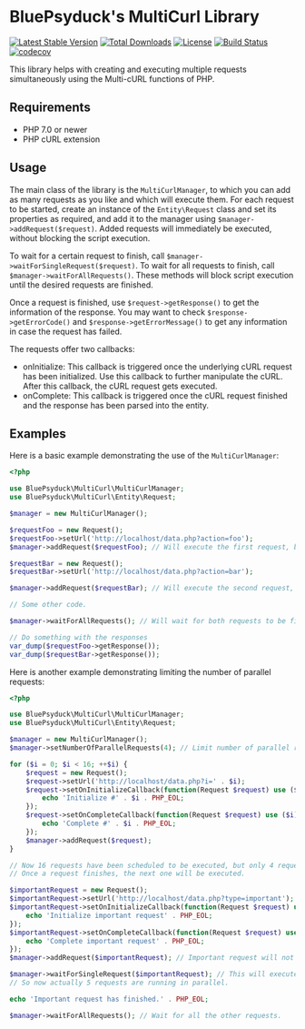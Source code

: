 # BluePsyduck's MultiCurl Library

[![Latest Stable Version](https://poser.pugx.org/bluepsyduck/multicurl/v/stable)](https://packagist.org/packages/bluepsyduck/multicurl) [![Total Downloads](https://poser.pugx.org/bluepsyduck/multicurl/downloads)](https://packagist.org/packages/bluepsyduck/multicurl) [![License](https://poser.pugx.org/bluepsyduck/multicurl/license)](https://packagist.org/packages/bluepsyduck/multicurl) [![Build Status](https://travis-ci.org/BluePsyduck/MultiCurl.svg?branch=master)](https://travis-ci.org/BluePsyduck/MultiCurl) [![codecov](https://codecov.io/gh/BluePsyduck/MultiCurl/branch/master/graph/badge.svg)](https://codecov.io/gh/BluePsyduck/MultiCurl)

This library helps with creating and executing multiple requests simultaneously using the Multi-cURL functions of PHP.

## Requirements

* PHP 7.0 or newer
* PHP cURL extension

## Usage

The main class of the library is the `MultiCurlManager`, to which you can add as many requests as you like and which 
will execute them. For each request to be started, create an instance of the `Entity\Request` class and set its 
properties as required, and add it to the manager using `$manager->addRequest($request)`. Added requests will 
immediately be executed, without blocking the script execution.

To wait for a certain request to finish, call `$manager->waitForSingleRequest($request)`. To wait for all requests to 
finish, call `$manager->waitForAllRequests()`. These methods will block script execution until the desired requests are
finished.

Once a request is finished, use `$request->getResponse()` to get the information of the response. You may want to check
`$response->getErrorCode()` and `$response->getErrorMessage()` to get any information in case the request has failed.

The requests offer two callbacks:
- onInitialize: This callback is triggered once the underlying cURL request has been initialized. Use this callback to
  further manipulate the cURL. After this callback, the cURL request gets executed.
- onComplete: This callback is triggered once the cURL request finished and the response has been parsed into the 
  entity.

## Examples

Here is a basic example demonstrating the use of the `MultiCurlManager`:

```php
<?php

use BluePsyduck\MultiCurl\MultiCurlManager;
use BluePsyduck\MultiCurl\Entity\Request;

$manager = new MultiCurlManager();

$requestFoo = new Request();
$requestFoo->setUrl('http://localhost/data.php?action=foo');
$manager->addRequest($requestFoo); // Will execute the first request, but will not wait for it to finish.

$requestBar = new Request();
$requestBar->setUrl('http://localhost/data.php?action=bar');

$manager->addRequest($requestBar); // Will execute the second request, having both run parallel.

// Some other code.

$manager->waitForAllRequests(); // Will wait for both requests to be finished.

// Do something with the responses
var_dump($requestFoo->getResponse());
var_dump($requestBar->getResponse());
```

Here is another example demonstrating limiting the number of parallel requests:

```php
<?php 

use BluePsyduck\MultiCurl\MultiCurlManager;
use BluePsyduck\MultiCurl\Entity\Request;

$manager = new MultiCurlManager();
$manager->setNumberOfParallelRequests(4); // Limit number of parallel requests.

for ($i = 0; $i < 16; ++$i) {
    $request = new Request();
    $request->setUrl('http://localhost/data.php?i=' . $i);
    $request->setOnInitializeCallback(function(Request $request) use ($i) {
        echo 'Initialize #' . $i . PHP_EOL;
    });
    $request->setOnCompleteCallback(function(Request $request) use ($i) {
        echo 'Complete #' . $i . PHP_EOL;
    });
    $manager->addRequest($request);
}

// Now 16 requests have been scheduled to be executed, but only 4 requests will run in parallel.
// Once a request finishes, the next one will be executed.

$importantRequest = new Request();
$importantRequest->setUrl('http://localhost/data.php?type=important');
$importantRequest->setOnInitializeCallback(function(Request $request) use ($i) {
    echo 'Initialize important request' . PHP_EOL;
});
$importantRequest->setOnCompleteCallback(function(Request $request) use ($i) {
    echo 'Complete important request' . PHP_EOL;
});
$manager->addRequest($importantRequest); // Important request will not be executed because of the limit.

$manager->waitForSingleRequest($importantRequest); // This will execute the request, ignoring the limit.
// So now actually 5 requests are running in parallel.

echo 'Important request has finished.' . PHP_EOL;

$manager->waitForAllRequests(); // Wait for all the other requests.
```
